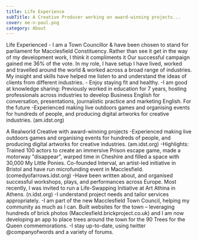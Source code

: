 ```yaml
---
title: Life Experience 
subTitle: A Creative Producer working on award-winning projects...
cover: me-n-paul.png
category: About
---
```


Life Experienced -
I am a Town Councillor & have been chosen to stand for parliament for Macclesfield Constituency. Rather than see it get in the way of my development work, I think it compliments it
Our successful campaign gained me 36% of the vote. In my role, I have setup 
I have lived, worked and travelled around the world & worked across a broad range of industries. My insight and skills have helped me listen to and understand the ideas of clients from different industries. - Enjoy staying fit and healthy. -I am good at knowledge sharing: Previously worked in education for 7 years, hosting professionals across industries to develop Business English for conversation, presentations, journalistic practice and marketing English. 
For the future -Experienced making live outdoors games and organising events for hundreds of people, and producing digital artworks for creative industries. (am.idst.org)
 
A Realworld Creative with award-winning projects -Experienced making live outdoors games and organising events for hundreds of people, and producing digital artworks for creative industries. (am.idst.org)
 -Highlights: Trained 100 actors to create an immersive Prison escape game, made a motorway "disappear", warped time in Cheshire and filled a space with 30,000 My Little Ponies. Co-founded Interval, an artist-led initiative in Bristol and have run microfunding event in Macclesfield. (comedyofarrows.idst.org)
 -Have been written about, and organised successful workshops, plays, and performances across Europe. Most recently, I was invited to run a Life-Swapping Initiative at Art Athina in Athens. (n.idst.org)
-I understand project needs and tailor services appropriately.
-I am part of the new Macclesfield Town Council, helping my community as much as I can. Built websites for the town – leveraging hundreds of brick photos (Macclesfield.brickproject.co.uk) and I am now developing an app to place trees around the town for the 90 Trees for the Queen commemorations. 
-I stay up-to-date, using twitter @companyofwords and a variety of forums.